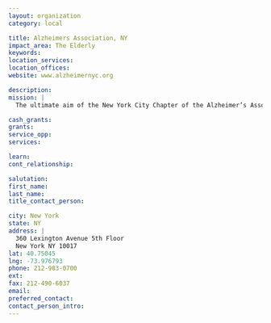 ```yaml
---
layout: organization
category: local

title: Alzheimers Association, NY
impact_area: The Elderly
keywords: 
location_services: 
location_offices: 
website: www.alzheimernyc.org

description: 
mission: |
  The ultimate aim of the New York City Chapter of the Alzheimer’s Association is to eliminate Alzheimer’s disease and related disorders. Until that goal is achieved, our immediate vision is to provide leadership in creating and sustaining a comprehensive and humane system of patient care and family support which enhances the quality of life for persons affected by the disease.

cash_grants: 
grants: 
service_opp: 
services: 

learn: 
cont_relationship: 

salutation: 
first_name: 
last_name: 
title_contact_person: 

city: New York
state: NY
address: |
  360 Lexington Avenue 5th Floor  
  New York NY 10017
lat: 40.75045
lng: -73.976793
phone: 212-983-0700
ext: 
fax: 212-490-6037
email: 
preferred_contact: 
contact_person_intro: 
---
```

